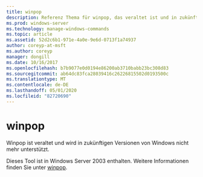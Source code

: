 ```yaml
---
title: winpop
description: Referenz Thema für winpop, das veraltet ist und in zukünftigen Versionen von Windows nicht mehr unterstützt wird.
ms.prod: windows-server
ms.technology: manage-windows-commands
ms.topic: article
ms.assetid: 52d2c6b1-971e-4a0e-9e6d-0713f1a74937
author: coreyp-at-msft
ms.author: coreyp
manager: dongill
ms.date: 10/16/2017
ms.openlocfilehash: b7b9077e0d0194e86200ab3710babb23bc308d83
ms.sourcegitcommit: ab64dc83fca28039416c26226815502d0193500c
ms.translationtype: MT
ms.contentlocale: de-DE
ms.lasthandoff: 05/01/2020
ms.locfileid: "82720690"
---
```

# <a name="winpop"></a>winpop



Winpop ist veraltet und wird in zukünftigen Versionen von Windows nicht mehr unterstützt.

Dieses Tool ist in Windows Server 2003 enthalten. Weitere Informationen finden Sie unter [winpop](https://technet.microsoft.com/library/cc772824(v=ws.10).aspx).
